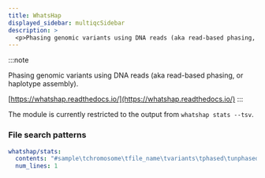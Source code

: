```yaml
---
title: WhatsHap
displayed_sidebar: multiqcSidebar
description: >
  <p>Phasing genomic variants using DNA reads (aka read-based phasing, or haplotype assembly).</p>
---
```


<!--
~~~~~ DO NOT EDIT ~~~~~
This file is autogenerated from the MultiQC module python docstring.
Do not edit the markdown, it will be overwritten.

File path for the source of this content: multiqc/modules/whatshap/whatshap.py
~~~~~~~~~~~~~~~~~~~~~~~
-->

:::note

<p>Phasing genomic variants using DNA reads (aka read-based phasing, or haplotype assembly).</p>

[https://whatshap.readthedocs.io/](https://whatshap.readthedocs.io/)
:::

The module is currently restricted to the output from `whatshap stats --tsv`.

### File search patterns

```yaml
whatshap/stats:
  contents: "#sample\tchromosome\tfile_name\tvariants\tphased\tunphased\tsingletons"
  num_lines: 1
```
